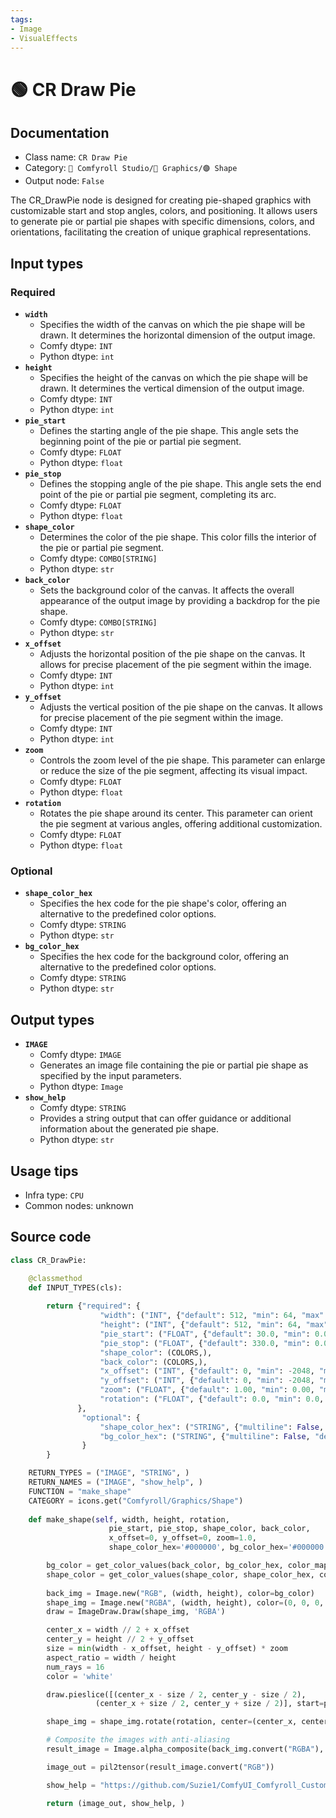 ```yaml
---
tags:
- Image
- VisualEffects
---
```


# 🟢 CR Draw Pie
## Documentation
- Class name: `CR Draw Pie`
- Category: `🧩 Comfyroll Studio/👾 Graphics/🟣 Shape`
- Output node: `False`

The CR_DrawPie node is designed for creating pie-shaped graphics with customizable start and stop angles, colors, and positioning. It allows users to generate pie or partial pie shapes with specific dimensions, colors, and orientations, facilitating the creation of unique graphical representations.
## Input types
### Required
- **`width`**
    - Specifies the width of the canvas on which the pie shape will be drawn. It determines the horizontal dimension of the output image.
    - Comfy dtype: `INT`
    - Python dtype: `int`
- **`height`**
    - Specifies the height of the canvas on which the pie shape will be drawn. It determines the vertical dimension of the output image.
    - Comfy dtype: `INT`
    - Python dtype: `int`
- **`pie_start`**
    - Defines the starting angle of the pie shape. This angle sets the beginning point of the pie or partial pie segment.
    - Comfy dtype: `FLOAT`
    - Python dtype: `float`
- **`pie_stop`**
    - Defines the stopping angle of the pie shape. This angle sets the end point of the pie or partial pie segment, completing its arc.
    - Comfy dtype: `FLOAT`
    - Python dtype: `float`
- **`shape_color`**
    - Determines the color of the pie shape. This color fills the interior of the pie or partial pie segment.
    - Comfy dtype: `COMBO[STRING]`
    - Python dtype: `str`
- **`back_color`**
    - Sets the background color of the canvas. It affects the overall appearance of the output image by providing a backdrop for the pie shape.
    - Comfy dtype: `COMBO[STRING]`
    - Python dtype: `str`
- **`x_offset`**
    - Adjusts the horizontal position of the pie shape on the canvas. It allows for precise placement of the pie segment within the image.
    - Comfy dtype: `INT`
    - Python dtype: `int`
- **`y_offset`**
    - Adjusts the vertical position of the pie shape on the canvas. It allows for precise placement of the pie segment within the image.
    - Comfy dtype: `INT`
    - Python dtype: `int`
- **`zoom`**
    - Controls the zoom level of the pie shape. This parameter can enlarge or reduce the size of the pie segment, affecting its visual impact.
    - Comfy dtype: `FLOAT`
    - Python dtype: `float`
- **`rotation`**
    - Rotates the pie shape around its center. This parameter can orient the pie segment at various angles, offering additional customization.
    - Comfy dtype: `FLOAT`
    - Python dtype: `float`
### Optional
- **`shape_color_hex`**
    - Specifies the hex code for the pie shape's color, offering an alternative to the predefined color options.
    - Comfy dtype: `STRING`
    - Python dtype: `str`
- **`bg_color_hex`**
    - Specifies the hex code for the background color, offering an alternative to the predefined color options.
    - Comfy dtype: `STRING`
    - Python dtype: `str`
## Output types
- **`IMAGE`**
    - Comfy dtype: `IMAGE`
    - Generates an image file containing the pie or partial pie shape as specified by the input parameters.
    - Python dtype: `Image`
- **`show_help`**
    - Comfy dtype: `STRING`
    - Provides a string output that can offer guidance or additional information about the generated pie shape.
    - Python dtype: `str`
## Usage tips
- Infra type: `CPU`
- Common nodes: unknown


## Source code
```python
class CR_DrawPie:

    @classmethod
    def INPUT_TYPES(cls):
                       
        return {"required": {
                    "width": ("INT", {"default": 512, "min": 64, "max": 4096}),
                    "height": ("INT", {"default": 512, "min": 64, "max": 4096}),        
                    "pie_start": ("FLOAT", {"default": 30.0, "min": 0.0, "max": 9999.0, "step": 0.1}),
                    "pie_stop": ("FLOAT", {"default": 330.0, "min": 0.0, "max": 9999.0, "step": 0.1}),
                    "shape_color": (COLORS,), 
                    "back_color": (COLORS,),                  
                    "x_offset": ("INT", {"default": 0, "min": -2048, "max": 2048}),
                    "y_offset": ("INT", {"default": 0, "min": -2048, "max": 2048}),
                    "zoom": ("FLOAT", {"default": 1.00, "min": 0.00, "max": 10.00, "step": 0.05}),
                    "rotation": ("FLOAT", {"default": 0.0, "min": 0.0, "max": 3600.0, "step": 0.1}),
               },
                "optional": {
                    "shape_color_hex": ("STRING", {"multiline": False, "default": "#000000"}),
                    "bg_color_hex": ("STRING", {"multiline": False, "default": "#000000"}),
                }
        }

    RETURN_TYPES = ("IMAGE", "STRING", )
    RETURN_NAMES = ("IMAGE", "show_help", )
    FUNCTION = "make_shape"
    CATEGORY = icons.get("Comfyroll/Graphics/Shape")
    
    def make_shape(self, width, height, rotation,
                      pie_start, pie_stop, shape_color, back_color,
                      x_offset=0, y_offset=0, zoom=1.0,
                      shape_color_hex='#000000', bg_color_hex='#000000'):

        bg_color = get_color_values(back_color, bg_color_hex, color_mapping) 
        shape_color = get_color_values(shape_color, shape_color_hex, color_mapping) 
          
        back_img = Image.new("RGB", (width, height), color=bg_color)
        shape_img = Image.new("RGBA", (width, height), color=(0, 0, 0, 0))     
        draw = ImageDraw.Draw(shape_img, 'RGBA')        

        center_x = width // 2 + x_offset
        center_y = height // 2 + y_offset         
        size = min(width - x_offset, height - y_offset) * zoom
        aspect_ratio = width / height
        num_rays = 16
        color = 'white'

        draw.pieslice([(center_x - size / 2, center_y - size / 2),
                   (center_x + size / 2, center_y + size / 2)], start=pie_start, end=pie_stop, fill=color, outline=None)

        shape_img = shape_img.rotate(rotation, center=(center_x, center_y))      

        # Composite the images with anti-aliasing
        result_image = Image.alpha_composite(back_img.convert("RGBA"), shape_img)

        image_out = pil2tensor(result_image.convert("RGB"))

        show_help = "https://github.com/Suzie1/ComfyUI_Comfyroll_CustomNodes/wiki/Pattern-Nodes-2#cr-draw-pie"

        return (image_out, show_help, )  

```
